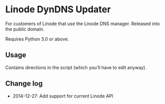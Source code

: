
Linode DynDNS Updater
=====================

For customers of Linode that use the Linode DNS manager.  Released into the public domain.

Requires Python 3.0 or above.

Usage
-----

Contains directions in the script (which you'll have to edit anyway).

Change log
----------

* 2014-12-27: Add support for current Linode API
